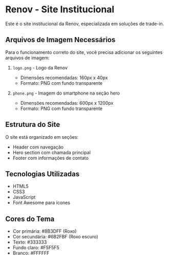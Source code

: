 # Renov - Site Institucional

Este é o site institucional da Renov, especializada em soluções de trade-in.

## Arquivos de Imagem Necessários

Para o funcionamento correto do site, você precisa adicionar os seguintes arquivos de imagem:

1. `logo.png` - Logo da Renov
   - Dimensões recomendadas: 160px x 40px
   - Formato: PNG com fundo transparente

2. `phone.png` - Imagem do smartphone na seção hero
   - Dimensões recomendadas: 600px x 1200px
   - Formato: PNG com fundo transparente

## Estrutura do Site

O site está organizado em seções:
- Header com navegação
- Hero section com chamada principal
- Footer com informações de contato

## Tecnologias Utilizadas

- HTML5
- CSS3
- JavaScript
- Font Awesome para ícones

## Cores do Tema

- Cor primária: #8B3DFF (Roxo)
- Cor secundária: #6B2FBF (Roxo escuro)
- Texto: #333333
- Fundo claro: #F5F5F5
- Branco: #FFFFFF 